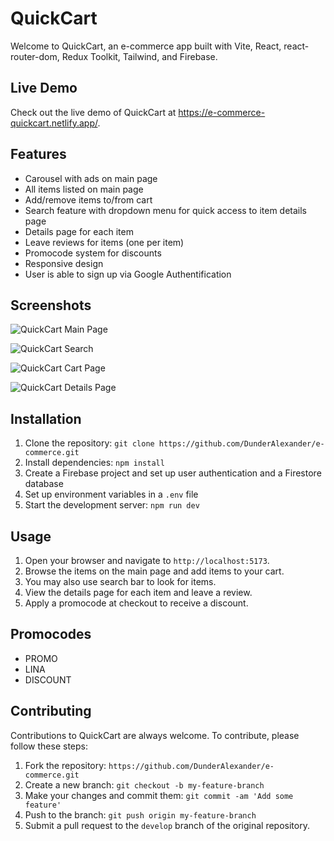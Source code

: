 # QuickCart

Welcome to QuickCart, an e-commerce app built with Vite, React, react-router-dom, Redux Toolkit, Tailwind, and Firebase.

## Live Demo

Check out the live demo of QuickCart at https://e-commerce-quickcart.netlify.app/.

## Features

- Carousel with ads on main page
- All items listed on main page
- Add/remove items to/from cart
- Search feature with dropdown menu for quick access to item details page
- Details page for each item
- Leave reviews for items (one per item)
- Promocode system for discounts
- Responsive design
- User is able to sign up via Google Authentification

## Screenshots

![QuickCart Main Page](https://imgur.com/JfZY1m3.png "QuickCart Main Page")

![QuickCart Search](https://imgur.com/H8dndBE.png "QuickCart Search")

![QuickCart Cart Page](https://imgur.com/nqLcuTN.png "QuickCart Cart Page")

![QuickCart Details Page](https://imgur.com/AKX9wTt.png "QuickCart Details Page")

## Installation

1. Clone the repository: `git clone https://github.com/DunderAlexander/e-commerce.git`
2. Install dependencies: `npm install`
3. Create a Firebase project and set up user authentication and a Firestore database
4. Set up environment variables in a `.env` file
5. Start the development server: `npm run dev`

## Usage

1. Open your browser and navigate to `http://localhost:5173`.
2. Browse the items on the main page and add items to your cart.
3. You may also use search bar to look for items.
4. View the details page for each item and leave a review.
5. Apply a promocode at checkout to receive a discount.

## Promocodes

- PROMO
- LINA
- DISCOUNT

## Contributing

Contributions to QuickCart are always welcome. To contribute, please follow these steps:

1. Fork the repository: `https://github.com/DunderAlexander/e-commerce.git`
2. Create a new branch: `git checkout -b my-feature-branch`
3. Make your changes and commit them: `git commit -am 'Add some feature'`
4. Push to the branch: `git push origin my-feature-branch`
5. Submit a pull request to the `develop` branch of the original repository.
